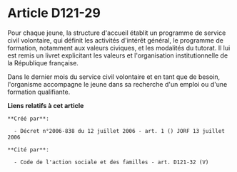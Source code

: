 # Article D121-29

Pour chaque jeune, la structure d'accueil établit un programme de service civil volontaire, qui définit les activités
d'intérêt général, le programme de formation, notamment aux valeurs civiques, et les modalités du tutorat. Il lui est remis
un livret explicitant les valeurs et l'organisation institutionnelle de la République française.

Dans le dernier mois du service civil volontaire et en tant que de besoin, l'organisme accompagne le jeune dans sa recherche
d'un emploi ou d'une formation qualifiante.

**Liens relatifs à cet article**

	**Créé par**:

	  - Décret n°2006-838 du 12 juillet 2006 - art. 1 () JORF 13 juillet 2006

	**Cité par**:

	  - Code de l'action sociale et des familles - art. D121-32 (V)
